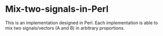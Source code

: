 # Mix-two-signals-in-Perl
This is an implementation designed in Perl. Each implementation is able to mix two signals/vectors (A and B) in arbitrary proportions.
